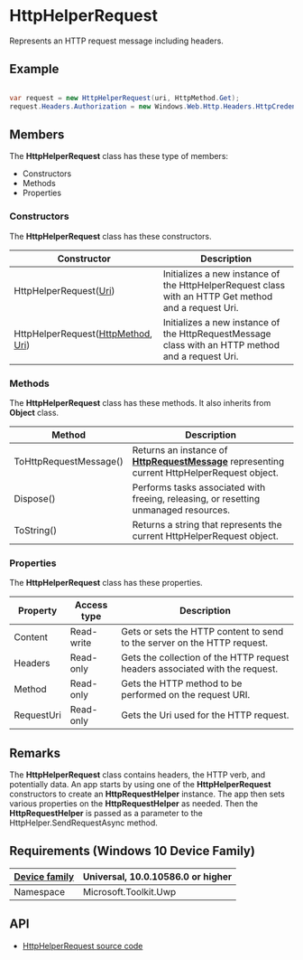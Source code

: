 # HttpHelperRequest

Represents an HTTP request message including headers. 

## Example

```csharp

var request = new HttpHelperRequest(uri, HttpMethod.Get);
request.Headers.Authorization = new Windows.Web.Http.Headers.HttpCredentialsHeaderValue("OAuth", authorizationHeaderParams);

```

## Members

The **HttpHelperRequest** class has these type of members:

* Constructors
* Methods
* Properties

### Constructors

The **HttpHelperRequest** class has these constructors.

| Constructor | Description |
| ----------  | ----------- |
| HttpHelperRequest([Uri](https://msdn.microsoft.com/library/system.uri.aspx))  | Initializes a new instance of the HttpHelperRequest class with an HTTP Get method and a request Uri.|
| HttpHelperRequest([HttpMethod](https://msdn.microsoft.com/en-us/library/windows/apps/windows.web.http.httpmethod.aspx), [Uri](https://msdn.microsoft.com/library/system.uri.aspx))  | Initializes a new instance of the HttpRequestMessage class with an HTTP method and a request Uri.|

### Methods

The **HttpHelperRequest** class has these methods. It also inherits from **Object** class.

| Method | Description |
| ------ | ----------- |
| ToHttpRequestMessage() | Returns an instance of [**HttpRequestMessage**](https://msdn.microsoft.com/en-us/library/windows/apps/windows.web.http.httprequestmessage.aspx) representing current HttpHelperRequest object. |
| Dispose() | Performs tasks associated with freeing, releasing, or resetting unmanaged resources. |
| ToString() | Returns a string that represents the current HttpHelperRequest object. |

### Properties

The **HttpHelperRequest** class has these properties.

| Property | Access type | Description |
| -------- | ----------- | ----------- |
| Content | Read-write | Gets or sets the HTTP content to send to the server on the HTTP request. |
| Headers | Read-only | Gets the collection of the HTTP request headers associated with the request. |
| Method | Read-only | Gets the HTTP method to be performed on the request URI. |
| RequestUri | Read-only | Gets the Uri used for the HTTP request. |

## Remarks

The **HttpHelperRequest** class contains headers, the HTTP verb, and potentially data. 
An app starts by using one of the **HttpHelperRequest** constructors to create an **HttpRequestHelper** instance. The app then sets various properties on the **HttpRequestHelper** as needed. Then the **HttpRequestHelper** is passed as a parameter to the HttpHelper.SendRequestAsync method.

## Requirements (Windows 10 Device Family)

| [Device family](http://go.microsoft.com/fwlink/p/?LinkID=526370) | Universal, 10.0.10586.0 or higher |
| --- | --- |
| Namespace | Microsoft.Toolkit.Uwp |

## API

* [HttpHelperRequest source code](https://github.com/Microsoft/UWPCommunityToolkit/tree/dev/Microsoft.Toolkit.Uwp/Helpers/HttpHelperRequest.cs)